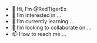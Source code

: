 - 👋 Hi, I’m @RedTigerEx
- 👀 I’m interested in ...
- 🌱 I’m currently learning ...
- 💞️ I’m looking to collaborate on ...
- 📫 How to reach me ...

<!---
RedTigerEx/RedTigerEx is a ✨ special ✨ repository because its `README.md` (this file) appears on your GitHub profile.
You can click the Preview link to take a look at your changes.
--->
